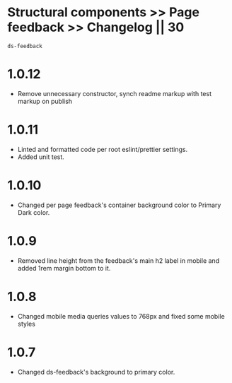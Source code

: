 # Structural components >> Page feedback >> Changelog || 30

`ds-feedback`

# 1.0.12
* Remove unnecessary constructor, synch readme markup with test markup on publish

# 1.0.11
* Linted and formatted code per root eslint/prettier settings.
* Added unit test.

# 1.0.10
* Changed per page feedback's container background color to Primary Dark color. 

# 1.0.9
* Removed line height from the feedback's main h2 label in mobile and added 1rem margin bottom to it.

# 1.0.8
* Changed mobile media queries values to 768px and fixed some mobile styles

# 1.0.7
* Changed ds-feedback's background to primary color.

